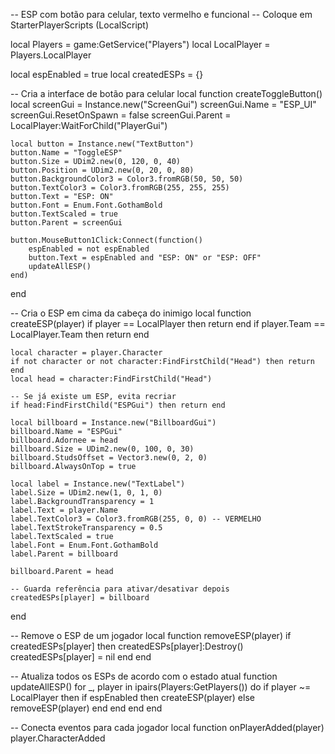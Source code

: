 -- ESP com botão para celular, texto vermelho e funcional
-- Coloque em StarterPlayerScripts (LocalScript)

local Players = game:GetService("Players")
local LocalPlayer = Players.LocalPlayer

local espEnabled = true
local createdESPs = {}

-- Cria a interface de botão para celular
local function createToggleButton()
	local screenGui = Instance.new("ScreenGui")
	screenGui.Name = "ESP_UI"
	screenGui.ResetOnSpawn = false
	screenGui.Parent = LocalPlayer:WaitForChild("PlayerGui")

	local button = Instance.new("TextButton")
	button.Name = "ToggleESP"
	button.Size = UDim2.new(0, 120, 0, 40)
	button.Position = UDim2.new(0, 20, 0, 80)
	button.BackgroundColor3 = Color3.fromRGB(50, 50, 50)
	button.TextColor3 = Color3.fromRGB(255, 255, 255)
	button.Text = "ESP: ON"
	button.Font = Enum.Font.GothamBold
	button.TextScaled = true
	button.Parent = screenGui

	button.MouseButton1Click:Connect(function()
		espEnabled = not espEnabled
		button.Text = espEnabled and "ESP: ON" or "ESP: OFF"
		updateAllESP()
	end)
end

-- Cria o ESP em cima da cabeça do inimigo
local function createESP(player)
	if player == LocalPlayer then return end
	if player.Team == LocalPlayer.Team then return end

	local character = player.Character
	if not character or not character:FindFirstChild("Head") then return end
	local head = character:FindFirstChild("Head")

	-- Se já existe um ESP, evita recriar
	if head:FindFirstChild("ESPGui") then return end

	local billboard = Instance.new("BillboardGui")
	billboard.Name = "ESPGui"
	billboard.Adornee = head
	billboard.Size = UDim2.new(0, 100, 0, 30)
	billboard.StudsOffset = Vector3.new(0, 2, 0)
	billboard.AlwaysOnTop = true

	local label = Instance.new("TextLabel")
	label.Size = UDim2.new(1, 0, 1, 0)
	label.BackgroundTransparency = 1
	label.Text = player.Name
	label.TextColor3 = Color3.fromRGB(255, 0, 0) -- VERMELHO
	label.TextStrokeTransparency = 0.5
	label.TextScaled = true
	label.Font = Enum.Font.GothamBold
	label.Parent = billboard

	billboard.Parent = head

	-- Guarda referência para ativar/desativar depois
	createdESPs[player] = billboard
end

-- Remove o ESP de um jogador
local function removeESP(player)
	if createdESPs[player] then
		createdESPs[player]:Destroy()
		createdESPs[player] = nil
	end
end

-- Atualiza todos os ESPs de acordo com o estado atual
function updateAllESP()
	for _, player in ipairs(Players:GetPlayers()) do
		if player ~= LocalPlayer then
			if espEnabled then
				createESP(player)
			else
				removeESP(player)
			end
		end
	end
end

-- Conecta eventos para cada jogador
local function onPlayerAdded(player)
	player.CharacterAdded
 
